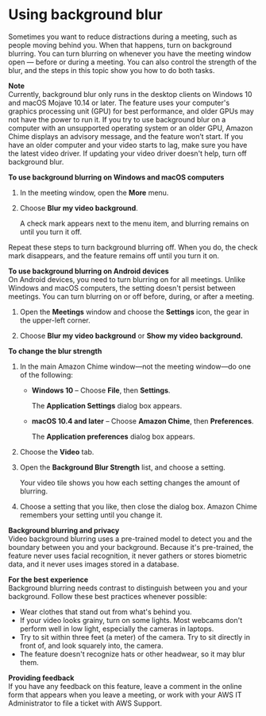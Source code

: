 # Using background blur<a name="blur-background"></a>

Sometimes you want to reduce distractions during a meeting, such as people moving behind you\. When that happens, turn on background blurring\. You can turn blurring on whenever you have the meeting window open — before or during a meeting\. You can also control the strength of the blur, and the steps in this topic show you how to do both tasks\.

**Note**  
Currently, background blur only runs in the desktop clients on Windows 10 and macOS Mojave 10\.14 or later\. The feature uses your computer's graphics processing unit \(GPU\) for best performance, and older GPUs may not have the power to run it\. If you try to use background blur on a computer with an unsupported operating system or an older GPU, Amazon Chime displays an advisory message, and the feature won’t start\. If you have an older computer and your video starts to lag, make sure you have the latest video driver\. If updating your video driver doesn't help, turn off background blur\.

**To use background blurring on Windows and macOS computers**

1. In the meeting window, open the **More** menu\.

1. Choose **Blur my video background**\.

   A check mark appears next to the menu item, and blurring remains on until you turn it off\.

Repeat these steps to turn background blurring off\. When you do, the check mark disappears, and the feature remains off until you turn it on\.

**To use background blurring on Android devices**  
On Android devices, you need to turn blurring on for all meetings\. Unlike Windows and macOS computers, the setting doesn't persist between meetings\. You can turn blurring on or off before, during, or after a meeting\.

1.  Open the **Meetings** window and choose the **Settings** icon, the gear in the upper\-left corner\. 

1. Choose **Blur my video background** or **Show my video background\.**

**To change the blur strength**

1. In the main Amazon Chime window—not the meeting window—do one of the following:
   + **Windows 10** – Choose **File**, then **Settings**\.

     The **Application Settings** dialog box appears\.
   + **macOS 10\.4 and later** – Choose **Amazon Chime**, then **Preferences**\.

     The **Application preferences** dialog box appears\.

1. Choose the **Video** tab\.

1. Open the **Background Blur Strength** list, and choose a setting\.

   Your video tile shows you how each setting changes the amount of blurring\.

1. Choose a setting that you like, then close the dialog box\. Amazon Chime remembers your setting until you change it\.

**Background blurring and privacy**  
Video background blurring uses a pre\-trained model to detect you and the boundary between you and your background\. Because it's pre\-trained, the feature never uses facial recognition, it never gathers or stores biometric data, and it never uses images stored in a database\.

**For the best experience**  
Background blurring needs contrast to distinguish between you and your background\. Follow these best practices whenever possible:
+ Wear clothes that stand out from what's behind you\.
+ If your video looks grainy, turn on some lights\. Most webcams don't perform well in low light, especially the cameras in laptops\.
+ Try to sit within three feet \(a meter\) of the camera\. Try to sit directly in front of, and look squarely into, the camera\.
+ The feature doesn't recognize hats or other headwear, so it may blur them\.

**Providing feedback**  
If you have any feedback on this feature, leave a comment in the online form that appears when you leave a meeting, or work with your AWS IT Administrator to file a ticket with AWS Support\.